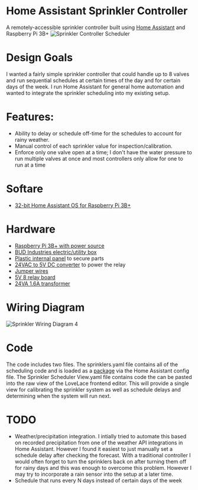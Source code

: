 # Home Assistant Sprinkler Controller
A remotely-accessible sprinkler controller built using [Home Assistant](https://www.home-assistant.io/) and Raspberry Pi 3B+
![Sprinkler Controller Scheduler](https://user-images.githubusercontent.com/24600116/130844032-bcc18142-818a-445a-b8c6-75ed0e62ba6b.png)
# Design Goals
I wanted a fairly simple sprinkler controller that could handle up to 8 valves and run sequential schedules at certain times of the day and for certain days of the week. I run Home Assistant for general home automation and wanted to integrate the sprinkler scheduling into my existing setup.
# Features:
* Ability to delay or schedule off-time for the schedules to account for rainy weather.
* Manual control of each sprinkler value for inspection/calibration.
* Enforce only one valve open at a time; I don't have the water pressure to run multiple valves at once and most controllers only allow for one to run at a time
# Softare
* [32-bit Home Assistant OS for Raspberry Pi 3B+](https://github.com/home-assistant/operating-system/releases/download/6.2/haos_rpi4-6.2.img.xz)
# Hardware
* [Raspberry Pi 3B+ with power source](https://www.amazon.com/ELEMENT-Element14-Raspberry-Pi-Motherboard/dp/B07P4LSDYV/ref=sr_1_3?dchild=1&keywords=raspberry+pi+3b%2B&qid=1630003037&s=electronics&sr=1-3)
* [BUD Industries electric/utility box](https://www.amazon.com/gp/product/B005UPANU2/ref=ppx_yo_dt_b_asin_title_o02_s00?ie=UTF8&psc=1)
* [Plastic internal panel](https://www.amazon.com/gp/product/B005UPE83U/ref=ppx_yo_dt_b_asin_title_o02_s00?ie=UTF8&psc=1) to secure parts
* [24VAC to 5V DC converter](https://www.amazon.com/gp/product/B00RE6QN4U/ref=ppx_yo_dt_b_asin_title_o01_s00?ie=UTF8&psc=1) to power the relay
* [Jumper wires](https://www.amazon.com/gp/product/B01LZF1ZSZ/ref=ppx_yo_dt_b_asin_title_o03_s00?ie=UTF8&psc=1)
* [5V 8 relay board](https://www.amazon.com/gp/product/B00KTELP3I/ref=ppx_yo_dt_b_asin_title_o03_s00?ie=UTF8&psc=1)
* [24VA 1.6A transformer](https://www.amazon.com/gp/product/B07QS5JPKZ/ref=ppx_yo_dt_b_asin_title_o03_s02?ie=UTF8&psc=1)
# Wiring Diagram
![Sprinkler Wiring Diagram 4](https://user-images.githubusercontent.com/24600116/131014380-066b9e48-a181-40f9-a182-14e6ab15ba55.png)
# Code
The code includes two files. The sprinklers.yaml file contains all of the scheduling code and is loaded as a [package](https://www.home-assistant.io/docs/configuration/packages/) via the Home Assistant config file. The Sprinkler Scheduler View.yaml file contains code the can be pasted into the raw view of the LoveLace frontend editor. This will provide a single view for calibrating the sprinkler system as well as schedule delays and determining when the system will run next.
# TODO
* Weather/precipitation integration. I intially tried to automate this based on recorded precipitation from one of the weather API integrations in Home Assistant. However I found it easiest to just manually set a schedule delay after checking the forecast. With a traditional controller I would often forget to turn the sprinklers back on after turning them off for rainy days and this was enough to overcome this problem. However I may try to incorporate a rain sensor into the setup at a later time.
* Schedule that runs every N days instead of certain days of the week

